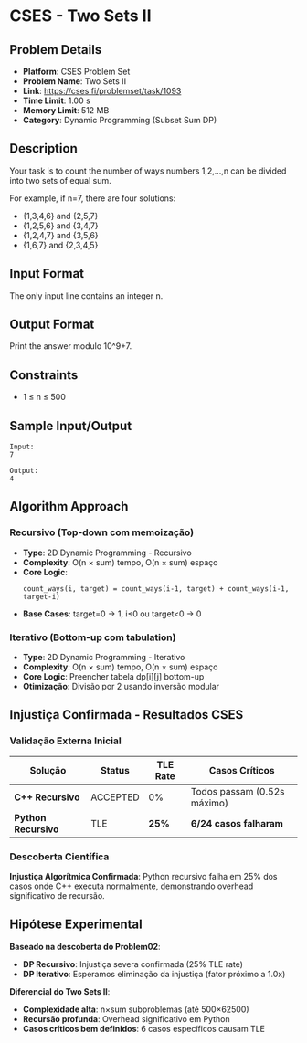 # CSES - Two Sets II

## Problem Details
- **Platform**: CSES Problem Set
- **Problem Name**: Two Sets II
- **Link**: https://cses.fi/problemset/task/1093
- **Time Limit**: 1.00 s
- **Memory Limit**: 512 MB
- **Category**: Dynamic Programming (Subset Sum DP)

## Description
Your task is to count the number of ways numbers 1,2,...,n can be divided into two sets of equal sum.

For example, if n=7, there are four solutions:
- {1,3,4,6} and {2,5,7}
- {1,2,5,6} and {3,4,7}
- {1,2,4,7} and {3,5,6}
- {1,6,7} and {2,3,4,5}

## Input Format
The only input line contains an integer n.

## Output Format
Print the answer modulo 10^9+7.

## Constraints
- 1 ≤ n ≤ 500

## Sample Input/Output
```
Input:
7

Output:
4
```

## Algorithm Approach

### Recursivo (Top-down com memoização)
- **Type**: 2D Dynamic Programming - Recursivo
- **Complexity**: O(n × sum) tempo, O(n × sum) espaço
- **Core Logic**: 
  ```
  count_ways(i, target) = count_ways(i-1, target) + count_ways(i-1, target-i)
  ```
- **Base Cases**: target=0 → 1, i≤0 ou target<0 → 0

### Iterativo (Bottom-up com tabulation)
- **Type**: 2D Dynamic Programming - Iterativo  
- **Complexity**: O(n × sum) tempo, O(n × sum) espaço
- **Core Logic**: Preencher tabela dp[i][j] bottom-up
- **Otimização**: Divisão por 2 usando inversão modular

## Injustiça Confirmada - Resultados CSES

### Validação Externa Inicial
| Solução | Status | TLE Rate | Casos Críticos |
|---------|--------|----------|-----------------|
| **C++ Recursivo** | ACCEPTED | 0% | Todos passam (0.52s máximo) |
| **Python Recursivo** | TLE | **25%** | **6/24 casos falharam** |

### Descoberta Científica
**Injustiça Algorítmica Confirmada**: Python recursivo falha em 25% dos casos onde C++ executa normalmente, demonstrando overhead significativo de recursão.

## Hipótese Experimental

**Baseado na descoberta do Problem02**: 
- **DP Recursivo**: Injustiça severa confirmada (25% TLE rate)
- **DP Iterativo**: Esperamos eliminação da injustiça (fator próximo a 1.0x)

**Diferencial do Two Sets II**: 
- **Complexidade alta**: n×sum subproblemas (até 500×62500)
- **Recursão profunda**: Overhead significativo em Python
- **Casos críticos bem definidos**: 6 casos específicos causam TLE